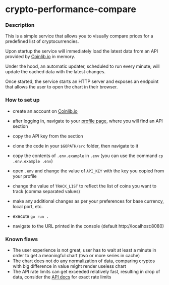 # crypto-performance-compare

### Description

This is a simple service that allows you to visually compare prices for a predefined list of cryptocurrencies.

Upon startup the service will immediately load the latest data from an API provided by [Coinlib.io](https://coinlib.io/apidocs) in memory.

Under the hood, an automatic updater, scheduled to run every minute, will update the cached data with the latest changes.

Once started, the service starts an HTTP server and exposes an endpoint that allows the user to open the chart in their browser.

### How to set up

- create an account on [Coinlib.io](https://coinlib.io/apidocs)
- after logging in, navigate to your [profile page](https://coinlib.io/profile), where you will find an API section
- copy the API key from the section
  

- clone the code in your `$GOPATH/src` folder, then navigate to it
- copy the contents of `.env.example` in `.env` (you can use the command `cp .env.example .env`)
- open `.env` and change the value of `API_KEY` with the key you copied from your profile
- change the value of `TRACK_LIST` to reflect the list of coins you want to track (comma separated values)
- make any additional changes as per your preferences for base currency, local port, etc.


- execute `go run .`
- navigate to the URL printed in the console (default http://localhost:8080)

### Known flaws

- The user experience is not great, user has to wait at least a minute in order to get a meaningful chart (two or more series in cache)
- The chart does not do any normalization of data, comparing cryptos with big difference in value might render useless chart
- The API rate limits can get exceeded relatively fast, resulting in drop of data, consider the [API docs](https://coinlib.io/apidocs) for exact rate limits
